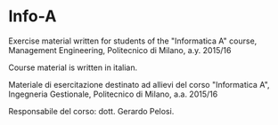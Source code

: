 # Info-A

Exercise material written for students of the "Informatica A" course, Management Engineering, Politecnico di Milano, a.y. 2015/16

Course material is written in italian.


Materiale di esercitazione destinato ad allievi del corso "Informatica A", Ingegneria Gestionale, Politecnico di Milano, a.a. 2015/16

Responsabile del corso: dott. Gerardo Pelosi.
